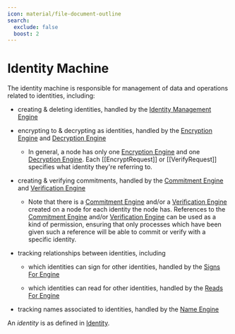 ```yaml
---
icon: material/file-document-outline
search:
  exclude: false
  boost: 2
---
```


# Identity Machine

The identity machine is responsible for management of data and operations related to identities, including:

- creating & deleting identities, handled by the [Identity Management Engine](./identity-management/index.md)

- encrypting to & decrypting as identities, handled by the [Encryption Engine](./encryption/index.md) and [Decryption Engine](./decryption/index.md)

    - In general, a node has only one [Encryption Engine](./encryption/index.md) and one [Decryption Engine](./decryption/index.md). Each [[EncryptRequest]] or [[VerifyRequest]] specifies what identity they're referring to.

- creating & verifying commitments, handled by the [Commitment Engine](./commitment.md) and [Verification Engine](./verification.md)

  - Note that there is a [Commitment Engine](./commitment.md) and/or a [Verification Engine](./verification.md) created on a node for each identity the node has. References to the [Commitment Engine](./commitment.md) and/or [Verification Engine](./verification.md) can be used as a kind of permission, ensuring that only processes which have been given such a reference will be able to commit or verify with a specific identity.

- tracking relationships between identities, including

    - which identities can sign for other identities, handled by the [Signs For Engine](./signs-for/index.md)

    - which identities can read for other identities, handled by the [Reads For Engine](./reads-for/index.md)

- tracking names associated to identities, handled by the [Name Engine](./name/index.md)

An _identity_ is as defined in [Identity](./../../architecture-1/abstractions/identity.md).
